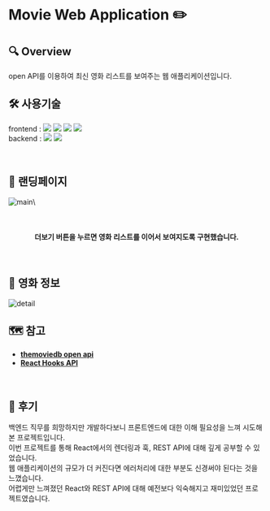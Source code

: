 
# Movie Web Application :pencil2:
## 🔍 Overview
open API를 이용하여 최신 영화 리스트를 보여주는 웹 애플리케이션입니다.
<br />

## 🛠 사용기술
 frontend : <img src="https://img.shields.io/badge/HTML5-E34F26?style=flat-square&logo=HTML5&logoColor=white">
 <img src="https://img.shields.io/badge/CSS3-1572B6?style=flat-square&logo=CSS3&logoColor=white"> 
 <img src="https://img.shields.io/badge/React%2017.0.1-61DAFB?style=flat-square&logo=React&logoColor=white">
 <img src="https://img.shields.io/badge/Ant%20Design-0170FE?style=flat-square&logo=Ant%20Design&logoColor=white"> <br />
 backend : <img src="https://img.shields.io/badge/Node.js-339933?style=flat-square&logo=Node.js&logoColor=white">
 <img src="https://img.shields.io/badge/Express-000000?style=flat-square&logo=Express&logoColor=white"> <br />
 
<br />

## 🎥 랜딩페이지
![main](https://user-images.githubusercontent.com/61848895/116954225-5424c800-acca-11eb-8d51-4c70286698ff.png)\

<br/>
 <h4 align="center"> 더보기 버튼을 누르면 영화 리스트를 이어서 보여지도록 구현했습니다.</h4>
<br />

## 🎥 영화 정보
![detail](https://user-images.githubusercontent.com/61848895/116954191-3ce5da80-acca-11eb-9306-19e2dc4e79f0.png)
<br />
## 🗺️ 참고
- [**themoviedb open api**](https://www.themoviedb.org/)
- [**React Hooks API**](https://ko.reactjs.org/docs/hooks-reference.html)
<br />

## 🌿 후기
백엔드 직무를 희망하지만 개발하다보니 프론트엔드에 대한 이해 필요성을 느껴 시도해본 프로젝트입니다. <br />
이번 프로젝트를 통해 React에서의 렌더링과 훅, REST API에 대해 깊게 공부할 수 있었습니다. <br />
웹 애플리케이션의 규모가 더 커진다면 에러처리에 대한 부분도 신경써야 된다는 것을 느꼈습니다. <br />
어렵게만 느껴졌던 React와 REST API에 대해 예전보다 익숙해지고 재미있었던 프로젝트였습니다.

